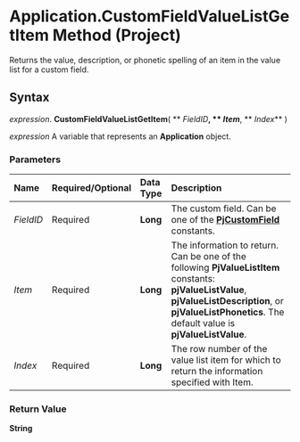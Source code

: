 
# Application.CustomFieldValueListGetItem Method (Project)

Returns the value, description, or phonetic spelling of an item in the value list for a custom field.


## Syntax

 _expression_. **CustomFieldValueListGetItem**( ** _FieldID_**, ** _Item_**, ** _Index_** )

 _expression_ A variable that represents an **Application** object.


### Parameters



|**Name**|**Required/Optional**|**Data Type**|**Description**|
|:-----|:-----|:-----|:-----|
| _FieldID_|Required|**Long**|The custom field. Can be one of the  **[PjCustomField](eed248af-bde2-8299-3737-253cf96411e2.md)** constants.|
| _Item_|Required|**Long**|The information to return. Can be one of the following  **PjValueListItem** constants: **pjValueListValue**, **pjValueListDescription**, or **pjValueListPhonetics**. The default value is **pjValueListValue**.|
| _Index_|Required|**Long**|The row number of the value list item for which to return the information specified with Item.|

### Return Value

 **String**

